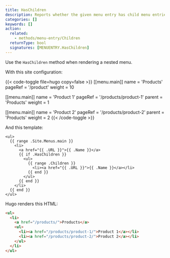 ```yaml
---
title: HasChildren
description: Reports whether the given menu entry has child menu entries.
categories: []
keywords: []
action:
  related:
    - methods/menu-entry/Children
  returnType: bool
  signatures: [MENUENTRY.HasChildren]
---
```


Use the `HasChildren` method when rendering a nested menu.

With this site configuration:

{{< code-toggle file=hugo copy=false >}}
[[menu.main]]
name = 'Products'
pageRef = '/product'
weight = 10

[[menu.main]]
name = 'Product 1'
pageRef = '/products/product-1'
parent = 'Products'
weight = 1

[[menu.main]]
name = 'Product 2'
pageRef = '/products/product-2'
parent = 'Products'
weight = 2
{{< /code-toggle >}}

And this template:

```go-html-template
<ul>
  {{ range .Site.Menus.main }}
    <li>
      <a href="{{ .URL }}">{{ .Name }}</a>
      {{ if .HasChildren }}
        <ul>
          {{ range .Children }}
            <li><a href="{{ .URL }}">{{ .Name }}</a></li>
          {{ end }}
        </ul>
      {{ end }}
    </li>
  {{ end }}
</ul>
```

Hugo renders this HTML:

```html
<ul>
  <li>
    <a href="/products/">Products</a>
    <ul>
      <li><a href="/products/product-1/">Product 1</a></li>
      <li><a href="/products/product-2/">Product 2</a></li>
    </ul>
  </li>
</ul>
```

